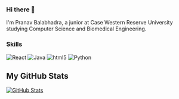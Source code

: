 ### Hi there 👋
I'm Pranav Balabhadra, a junior at Case Western Reserve University studying Computer Science and Biomedical Engineering. 

### Skills
<p>
<img alt="React" src="https://img.shields.io/badge/-React-45B8D8?style=flat-square&logo=react&logoColor=white" />
<img alt="Java" src="https://img.shields.io/badge/-Javascript-8A2BE2?style=flat-square&logo=javascript&logoColor=white" />
<img alt="html5" src="https://img.shields.io/badge/-HTML5-E34F26?style=flat-square&logo=html5&logoColor=white" />
<img alt="Python" src="https://img.shields.io/badge/-Python-B211D2?style=flat-square&logo=python&logoColor=white" />
</p>

<!--
**pxb408/pxb408** is a ✨ _special_ ✨ repository because its `README.md` (this file) appears on your GitHub profile.

Here are some ideas to get you started:

- 🔭 I’m currently working on ...
- 🌱 I’m currently learning ...
- 👯 I’m looking to collaborate on ...
- 🤔 I’m looking for help with ...
- 💬 Ask me about ...
- 📫 How to reach me: ...
- 😄 Pronouns: ...
- ⚡ Fun fact: ...
-->

## My GitHub Stats

[![GitHub Stats](https://github-readme-stats.vercel.app/api?username=pxb408&show_icons=true&count_private=true)](https://github.com/pxb408)

